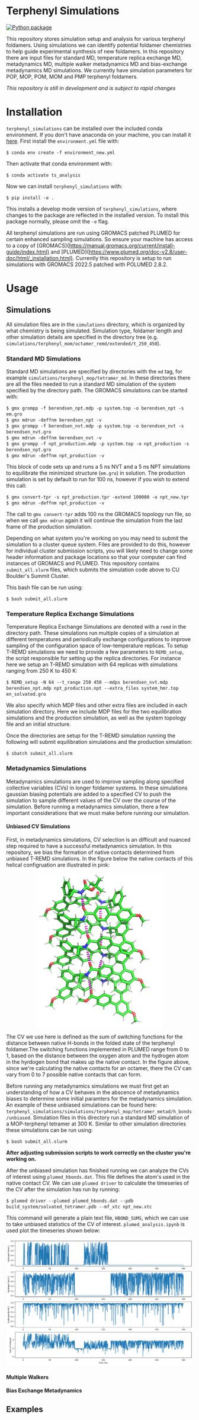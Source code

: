 # Terphenyl Simulations

[![Python package](https://github.com/shirtsgroup/terphenyl_simulations/actions/workflows/python-package.yml/badge.svg)](https://github.com/shirtsgroup/terphenyl_simulations/actions/workflows/python-package.yml)

This repository stores simulation setup and analysis for various terphenyl foldamers. Using simulations we can identify potential foldamer chemistries to help guide experimental synthesis of new foldamers. In this repository there are input files for standard MD, temperature replica exchange MD, metadynamics MD, multiple walker metadynamics MD and bias-exchange metadynamics MD simulations. We currently have simulation parameters for POP, MOP, POM, MOM and PMP terphenyl foldamers.

*This repository is still in development and is subject to rapid changes*

# Installation

`terphenyl_simulations` can be installed over the included conda environment. If you don't have anaconda on your machine, you can install it [here](https://docs.anaconda.com/free/anaconda/install/index.html). First install the `environment.yml` file with:

```
$ conda env create -f environment_new.yml
```
Then activate that conda environment with:
```
$ conda activate ts_analysis
```

Now we can install `terphenyl_simulations` with:
```
$ pip install -e .
```

This installs a develop mode version of `terphenyl_simulations`, where changes to the package are reflected in the installed version. To install this package normally, please omit the `-e` flag.

All terphenyl simulations are run using GROMACS patched PLUMED for certain enhanced sampling simulations. So ensure your machine has access to a copy of [GROMACS]{https://manual.gromacs.org/current/install-guide/index.html} and [PLUMED]{https://www.plumed.org/doc-v2.8/user-doc/html/_installation.html}. Currently this repository is setup to run simulations with GROMACS 2022.5 patched with POLUMED 2.8.2.

# Usage

## Simulations

All simulation files are in the `simulations` directory, which is organized by what chemistry is being simulated. Simulation type, foldamer length and other simulation details are specified in the directory tree (e.g. `simulations/terphenyl_mom/octamer_remd/extended/t_250_450`). 

### Standard MD Simulations

Standard MD simulations are specified by directories with the `md` tag, for example `simulations/terphenyl_mop/tetramer_md`. In these directories there are all the files needed to run a standard MD simulation of the system specified by the directory path. The GROMACS simulations can be started with:

```
$ gmx grompp -f berendsen_npt.mdp -p system.top -o berendsen_npt -s em.gro
$ gmx mdrun -deffnm berendsen_npt -v
$ gmx grompp -f berendsen_nvt.mdp -p system.top -o berendsen_nvt -s berendsen_nvt.gro
$ gmx mdrun -deffnm berendsen_nvt -v
$ gmx grompp -f npt_production.mdp -p system.top -o npt_production -s berendsen_npt.gro
$ gmx mdrun -deffnm npt_production -v
```

This block of code sets up and runs a 5 ns NVT and a 5 ns NPT simulations to equilibrate the minimized structure (`em.gro`) in solution. The production simulation is set by default to run for 100 ns, however if you wish to extend this call:

```
$ gmx convert-tpr -s npt_production.tpr -extend 100000 -o npt_new.tpr
$ gmx mdrun -deffnm npt_production -v
```

The call to `gmx convert-tpr` adds 100 ns the GROMACS topology run file, so when we call `gmx mdrun` again it will continue the simulation from the last frame of the production simulation.

Depending on what system you're working on you may need to submit the simulation to a cluster queue system. Files are provided to do this, however for individual cluster submission scripts, you will likely need to change some header information and package locations so that your computer can find instances of GROMACS and PLUMED. This repository contains `submit_all.slurm` files, which submits the simulation code above to CU Boulder's Summit Cluster.

This bash file can be run using:
```
$ bash submit_all.slurm
```

### Temperature Replica Exchange Simulations

Temperature Replica Exchange Simulations are denoted with a `remd` in the directory path. These simulations run multiple copies of a simulation at different temperatures and periodically exchange configurations to improve sampling of the configuration space of low-temperature replicas. To setup T-REMD simulations we need to provide a few parameters to `REMD_setup`, the script responsible for setting up the replica directories. For instance here we setup an T-REMD simulation with 64 replicas with simulations ranging from 250 K to 450 K:

```
$ REMD_setup -N 64 --t_range 250 450 --mdps berendsen_nvt.mdp berendsen_npt.mdp npt_production.npt --extra_files system_hmr.top en_solvated.gro
```

We also specify which MDP files and other extra files are included in each simulation directory. Here we include MDP files for the two equilibration simulations and the production simulation, as well as the system topology file and an initial structure.

Once the directories are setup for the T-REMD simulation running the following will submit equilibration simulations and the production simulation:
```
$ sbatch submit_all.slurm
```

### Metadynamics Simulations

Metadynamics simulations are used to improve sampling along specified collective variables (CVs) in longer foldamer systems. In these simulations gaussian biasing potentials are added to a specified CV to push the simulation to sample different values of the CV over the course of the simulation. Before running a metadynamics simulation, there a few important considerations that we must make before running our simulation. 

#### Unbiased CV Simulations

First, in metadynamics simulations, CV selection is an difficult and nuanced step required to have a successful metadynamics simulation. In this repository, we bias the formation of native contacts determined from unbiased T-REMD simulations. In the figure below the native contacts of this helical configruation are illustrated in pink:

<p align="center">
  <img src="https://github.com/shirtsgroup/terphenyl_simulations/blob/update_readme/figures/mop_octamer_nc.png" alt="MOP-Octamer Native Contacts"/>
</p>

The CV we use here is defined as the sum of switching functions for the distance between native H-bonds in the folded state of the terphenyl foldamer.The switching functions implemented in PLUMED range from 0 to 1, based on the distance between the oxygen atom and the hydrogen atom in the hyrdogen bond that makes up the native contact. In the figure above, since we're calculating the native contacts for an octamer, there the CV can vary from 0 to 7 possible native contacts that can form.

Before running any metadynamics simulations we must first get an understanding of how a CV behaves in the abscence of metadynamics biases to determine some initial paramters for the metadynamics simulation. An example of these unbiased simulations can be found here: `terphenyl_simulations/simulations/terphenyl_mop/tetramer_metad/h_bonds/unbiased`. Simulation files in this directory run a standard MD simulation of a MOP-terphenyl tetramer at 300 K. Similar to other simulation directories these simulations can be run using:

```
$ bash submit_all.slurm
```

**After adjusting submission scripts to work correctly on the cluster you're working on.**

After the unbiased simulation has finished running we can analyze the CVs of interest using `plumed_hbonds.dat`. This file defines the atom's used in the native contact CV. We can use `plumed driver` to calculate the timeseries of the CV after the simulation has run by running:

```
$ plumed driver --plumed plumed_hbonds.dat --pdb build_system/solvated_tetramer.pdb --mf_xtc npt_new.xtc
```

This command will generate a plain text file, `HBOND_SUMS`, which we can use to take unbiased statistics of the CV of interest. `plumed_analysis.ipynb` is used plot the timeseries shown below:

<p align="center">
  <img src="https://github.com/shirtsgroup/terphenyl_simulations/blob/update_readme/figures/mop_tetramer_unbiased_timeseries.png" alt="MOP-Tetramer Native Contact Timeseries"/>
</p>



#### Multiple Walkers

#### Bias Exchange Metadynamics

## Examples

